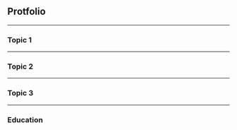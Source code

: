 &NewLine;
&NewLine;

## Protfolio

---

### Topic 1

---

### Topic 2

---

### Topic 3

---

### Education


